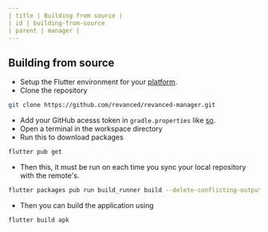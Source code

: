 ```yaml
---
| title | Building from source |
| id | building-from-source
| parent | manager |
---
```



## Building from source
- Setup the Flutter environment for your [platform](https://docs.flutter.dev/get-started/install).
- Clone the repository
```sh
git clone https://github.com/revanced/revanced-manager.git
```
- Add your GitHub acesss token in `gradle.properties` like [so](https://github.com/revanced/revanced-documentation/wiki/Building-from-source).
- Open a terminal in the workspace directory
- Run this to download packages
```sh
flutter pub get
```
- Then this, it must be run on each time you sync your local repository with the remote's.
```sh
flutter packages pub run build_runner build --delete-conflicting-outputs
```
- Then you can build the application using
```sh
flutter build apk
```